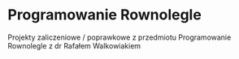 # Programowanie Rownolegle

Projekty zaliczeniowe / poprawkowe z przedmiotu Programowanie Rownolegle z dr Rafałem Walkowiakiem
